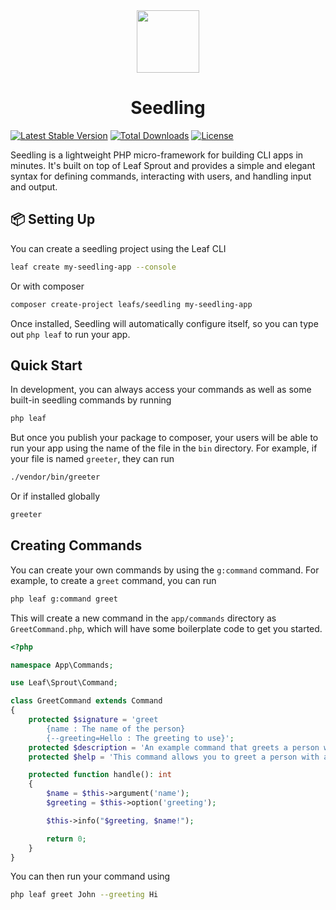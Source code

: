 <!-- markdownlint-disable no-inline-html -->
<p align="center">
    <br><br>
    <img src="https://github.com/user-attachments/assets/3a50d848-4290-4a46-8ab1-bc0a148da375" height="100"/>
</p>

<h1 align="center">Seedling</h1>

[![Latest Stable Version](https://poser.pugx.org/leafs/seedling/v/stable)](https://packagist.org/packages/leafs/seedling)
[![Total Downloads](https://poser.pugx.org/leafs/seedling/downloads)](https://packagist.org/packages/leafs/seedling)
[![License](https://poser.pugx.org/leafs/seedling/license)](https://packagist.org/packages/leafs/seedling)

Seedling is a lightweight PHP micro-framework for building CLI apps in minutes. It's built on top of Leaf Sprout and provides a simple and elegant syntax for defining commands, interacting with users, and handling input and output.

## 📦 Setting Up

You can create a seedling project using the Leaf CLI

```bash
leaf create my-seedling-app --console
```

Or with composer

```bash
composer create-project leafs/seedling my-seedling-app
```

Once installed, Seedling will automatically configure itself, so you can type out `php leaf` to run your app.

## Quick Start

In development, you can always access your commands as well as some built-in seedling commands by running

```bash
php leaf
```

But once you publish your package to composer, your users will be able to run your app using the name of the file in the `bin` directory. For example, if your file is named `greeter`, they can run

```bash
./vendor/bin/greeter
```

Or if installed globally

```bash
greeter
```

## Creating Commands

You can create your own commands by using the `g:command` command. For example, to create a `greet` command, you can run

```bash
php leaf g:command greet
```

This will create a new command in the `app/commands` directory as `GreetCommand.php`, which will have some boilerplate code to get you started.

```php
<?php

namespace App\Commands;

use Leaf\Sprout\Command;

class GreetCommand extends Command
{
    protected $signature = 'greet
        {name : The name of the person}
        {--greeting=Hello : The greeting to use}';
    protected $description = 'An example command that greets a person with a specified greeting';
    protected $help = 'This command allows you to greet a person with a custom greeting.';

    protected function handle(): int
    {
        $name = $this->argument('name');
        $greeting = $this->option('greeting');

        $this->info("$greeting, $name!");

        return 0;
    }
}
```

You can then run your command using

```bash
php leaf greet John --greeting Hi
```
